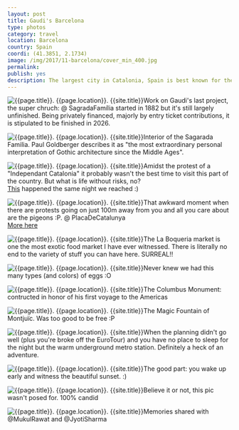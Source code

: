 ```yaml
---
layout: post
title: Gaudi's Barcelona
type: photos
category: travel
location: Barcelona
country: Spain
coordi: (41.3851, 2.1734)
image: /img/2017/11-barcelona/cover_min_400.jpg
permalink:
publish: yes
description: The largest city in Catalonia, Spain is best known for the works of Antoni Gaudí apart from being a major cultural heritage.
---
```

<!-- http://compressjpeg.com -->
<!-- http://compressimage.toolur.com/ 1024, 400-->
<p class="center"><img src="{{site.baseurl}}/img/2017/11-barcelona/cover_min.jpg" alt="{{page.title}}. {{page.location}}. {{site.title}}" title="{{page.title}}">Work on Gaudi's last project, the super chruch: @ SagradaFamília started in 1882 but it's still largely unfinished. Being privately financed, majorly by entry ticket contributions, it is stipulated to be finished in 2026.</p>

<p class="center"><img src="{{site.baseurl}}/img/2017/11-barcelona/1_min.jpg" alt="{{page.title}}. {{page.location}}. {{site.title}}" title="{{page.title}}">Interior of the Sagarada Familia. Paul Goldberger describes it as "the most extraordinary personal interpretation of Gothic architecture since the Middle Ages".</p>

<p class="center"><img src="{{site.baseurl}}/img/2017/11-barcelona/2_min.jpg" alt="{{page.title}}. {{page.location}}. {{site.title}}" title="{{page.title}}">Amidst the protest of a "Independant Catalonia" it probably wasn't the best time to visit this part of the country. But what is life without risks, no?<br><a href="http://www.cbc.ca/news/world/catalonia-march-barcelona-leaders-referendum-release-1.4399182" target="_blank">This</a> happened the same night we reached :)</p>

<p class="center"><img src="{{site.baseurl}}/img/2017/11-barcelona/5_min.jpg" alt="{{page.title}}. {{page.location}}. {{site.title}}" title="{{page.title}}">That awkward moment when there are protests going on just 100m away from you and all you care about are the pigeons :P. @ PlacaDeCatalunya
<br><a href="https://www.instagram.com/p/BbeVqWNh0tI/?taken-by=goelrohan">More here</a></p>

<p class="center"><img src="{{site.baseurl}}/img/2017/11-barcelona/3_min.jpg" alt="{{page.title}}. {{page.location}}. {{site.title}}" title="{{page.title}}">The La Boqueria market is one the most exotic food market I have ever witnessed. There is literally no end to the variety of stuff you can have here. SURREAL!!</p>

<p class="center"><img src="{{site.baseurl}}/img/2017/11-barcelona/4_min.jpg" alt="{{page.title}}. {{page.location}}. {{site.title}}" title="{{page.title}}">Never knew we had this many types (and colors) of eggs :O</p>

<p class="center"><img src="{{site.baseurl}}/img/2017/11-barcelona/6_min.jpg" alt="{{page.title}}. {{page.location}}. {{site.title}}" title="{{page.title}}">The Columbus Monument: contructed in honor of his first voyage to the Americas</p>

<p class="center"><img src="{{site.baseurl}}/img/2017/11-barcelona/7_min.jpg" alt="{{page.title}}. {{page.location}}. {{site.title}}" title="{{page.title}}">The Magic Fountain of Montjuïc. Was too good to be free :P</p>

<p class="center"><img src="{{site.baseurl}}/img/2017/11-barcelona/8_min.jpg" alt="{{page.title}}. {{page.location}}. {{site.title}}" title="{{page.title}}">When the planning didn't go well (plus you're broke off the EuroTour) and you have no place to sleep for the night but the warm underground metro station. Definitely a heck of an adventure.</p>

<p class="center"><img src="{{site.baseurl}}/img/2017/11-barcelona/9_min.jpg" alt="{{page.title}}. {{page.location}}. {{site.title}}" title="{{page.title}}">The good part: you wake up early and witness the beautiful sunset. :)</p>

<p class="center"><img src="{{site.baseurl}}/img/2017/11-barcelona/10_min.jpg" alt="{{page.title}}. {{page.location}}. {{site.title}}" title="{{page.title}}">Believe it or not, this pic wasn't posed for. 100% candid</p>

<p class="center"><img src="{{site.baseurl}}/img/2017/11-barcelona/11_min.jpg" alt="{{page.title}}. {{page.location}}. {{site.title}}" title="{{page.title}}">Memories shared with @MukulRawat and @JyotiSharma</p>